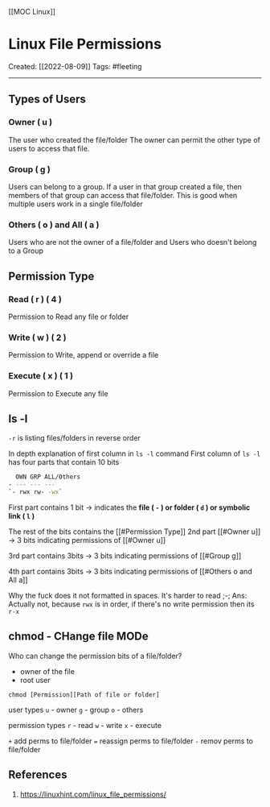 [[MOC Linux]]

# Linux File Permissions
Created:  [[2022-08-09]]
Tags: #fleeting 

---
## Types of Users
### Owner ( u )
The user who created the file/folder
The owner can permit the other type of users to access that file.

### Group ( g )
Users can belong to a group. If a user in that group created a file, then members of that group can access that file/folder.
This is good when multiple users work in a single file/folder

### Others ( o ) and All ( a )
Users who are not the owner of a file/folder
and Users who doesn't belong to a Group

## Permission Type
### Read ( r ) ( 4 )
Permission to Read any file or folder
### Write ( w ) ( 2 )
Permission to Write, append or override a file
### Execute ( x ) ( 1 )
Permission to Execute any file



## ls -l
`-r` is listing files/folders in reverse order 

In depth explanation of first column in `ls -l` command
First column of `ls -l` has four parts that contain 10 bits
```BASH
  OWN GRP ALL/Others
- --- --- ---
`- rwx rw- -wx`
```
First part contains 1 bit 
-> indicates the **file ( `-` ) or folder ( `d` ) or symbolic link ( `l` )**

The rest of the bits contains the [[#Permission Type]]
2nd part [[#Owner u]]
-> 3 bits indicating permissions of [[#Owner u]] 

3rd part contains 3bits
-> 3 bits indicating permissions of  [[#Group g]] 

4th part contains 3bits
-> 3 bits indicating permissions of [[#Others o and All a]] 

Why the fuck does it not formatted in spaces. It's harder to read ;-;
Ans: Actually not, because `rwx` is in order, if there's no write permission then its `r-x`


## chmod - CHange file MODe
Who can change the permission bits of a file/folder?
- owner of the file
- root user

```Shell
chmod [Permission][Path of file or folder]
```
user types
`u` - owner    `g` - group     `o` - others

permission types
`r` - read      `w` - write       `x` - execute

`+` add perms to file/folder 
`=` reassign perms to file/folder
`-` remov perms to file/folder






## References
1. https://linuxhint.com/linux_file_permissions/